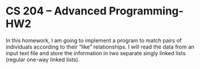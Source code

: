 # CS 204 – Advanced Programming-  HW2
 In this homework, I am going to implement a program to match pairs of individuals according to their “like” relationships. I will read the data from an input text file and store the information in two separate singly linked lists (regular one-way linked lists).
